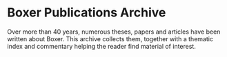 # Boxer Publications Archive

Over more than 40 years, numerous theses, papers and articles have been written about Boxer. This archive collects them, together with a thematic
index and commentary helping the reader find material of interest.
